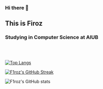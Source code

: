 ### Hi there 👋

## This is **Firoz**
### Studying in Computer Science at AIUB

<br>
<br>

[![Top Langs](https://github-readme-stats.vercel.app/api/top-langs/?username=F1roz&layout=compact&bg_color=151515&text_color=ffffff&card_width=445&title_color=fff)](https://github.com/anuraghazra/github-readme-stats)

[![F1roz's GitHub Streak](https://github-readme-streak-stats.herokuapp.com/?user=F1roz&theme=blood&fire=DD7F1C&background=151515&dates=9f9f9f&border=DD2727)](https://git.io/streak-stats)

![F1roz's GitHub stats](https://github-readme-stats.vercel.app/api/?username=F1roz&show_icons=true&title_color=fff&icon_color=79ff97&text_color=9f9f9f&bg_color=151515)

<!--
**F1roz/F1roz** is a ✨ _special_ ✨ repository because its `README.md` (this file) appears on your GitHub profile.

Here are some ideas to get you started:

- 🔭 I’m currently working on ...
- 🌱 I’m currently learning ...
- 👯 I’m looking to collaborate on ...
- 🤔 I’m looking for help with ...
- 💬 Ask me about ...
- 📫 How to reach me: ...
- 😄 Pronouns: ...
- ⚡ Fun fact: ...
-->
